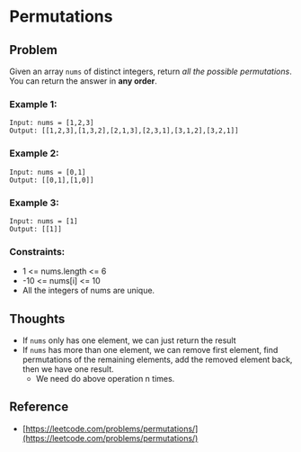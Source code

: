 # Permutations

## Problem

Given an array `nums` of distinct integers, return *all the possible permutations*. You can return the answer in **any order**.

### Example 1:

```
Input: nums = [1,2,3]
Output: [[1,2,3],[1,3,2],[2,1,3],[2,3,1],[3,1,2],[3,2,1]]
```

### Example 2:

```
Input: nums = [0,1]
Output: [[0,1],[1,0]]
```

### Example 3:

```
Input: nums = [1]
Output: [[1]]
```

### Constraints:

- 1 <= nums.length <= 6
- -10 <= nums[i] <= 10
- All the integers of nums are unique.

## Thoughts

- If `nums` only has one element, we can just return the result
- If `nums` has more than one element, we can remove first element, find
  permutations of the remaining elements, add the removed element back, then
  we have one result.
    - We need do above operation n times.

## Reference

- [https://leetcode.com/problems/permutations/](https://leetcode.com/problems/permutations/)
